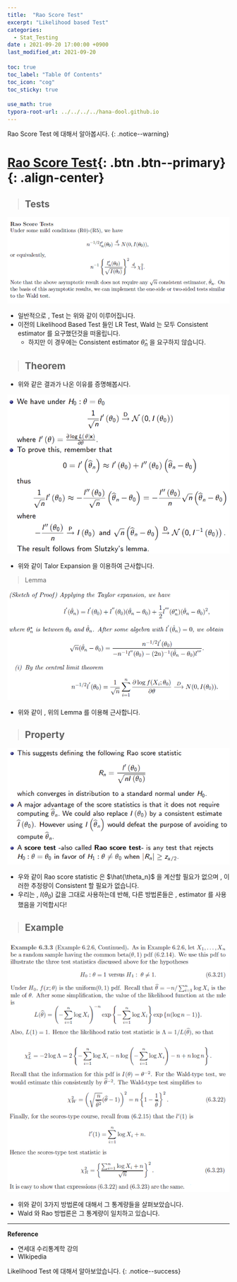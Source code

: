 ```yaml
---
title:  "Rao Score Test"
excerpt: "Likelihood based Test"
categories:
  - Stat_Testing
date : 2021-09-20 17:00:00 +0900
last_modified_at: 2021-09-20

toc: true
toc_label: "Table Of Contents"
toc_icon: "cog"
toc_sticky: true

use_math: true
typora-root-url: ../../../../hana-dool.github.io
---
```


 Rao Score Test 에 대해서 알아봅시다.
{: .notice--warning}

# [Rao Score Test](#link){: .btn .btn--primary}{: .align-center}

> ## Tests

![png](/assets/images/Stat/61_1.png)

- 일반적으로 , Test 는 위와 같이 이루어집니다. 
- 이전의 Likelihood Based Test 들인 LR Test, Wald 는 모두 Consistent estimator 를 요구했던것을 떠올립니다. 
  - 하지만 이 경우에는 Consistent estimator $\hat \theta_n$ 을 요구하지 않습니다. 

> ## Theorem

- 위와 같은 결과가 나온 이유를 증명해봅시다. 

![png](/assets/images/Stat/61_2.png)

- 위와 같이 Talor Expansion 을 이용하여 근사합니다.

> Lemma

![png](/assets/images/Stat/61_3.png)

- 위와 같이 , 위의 Lemma 를 이용해 근사합니다.

> ## Property

![png](/assets/images/Stat/61_4.png)

- 우와 같이 Rao score statistic 은 $\hat{\theta_n}$ 을 계산할 필요가 없으며 , 이러한 추정량이 Consistent 할 필요가 없습니다. 
- 우리는 , $I(\theta_0)$ 값을 그대로 사용하는데 반해, 다른 방법론들은 , estimator 를 사용했음을 기억합시다! 

> ## Example

![png](/assets/images/Stat/61_5.png)

- 위와 같이 3가지 방법론에 대해서 그 통계량들을 살펴보았습니다. 
- Wald 와 Rao 방법론은 그 통계량이 일치하고 있습니다. 

---

**Reference**

- 연세대 수리통계학 강의
- WIkipedia 

 Likelihood Test 에 대해서 알아보았습니다.
{: .notice--success}

